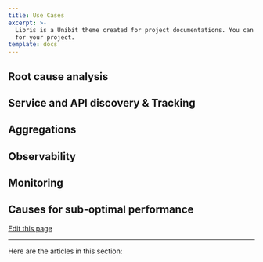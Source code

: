 ```yaml
---
title: Use Cases
excerpt: >-
  Libris is a Unibit theme created for project documentations. You can use it
  for your project.
template: docs
---
```

## Root cause analysis

## Service and API discovery & Tracking

## Aggregations

## Observability

## Monitoring

## Causes for sub-optimal performance

[Edit this page](https://github.com/hypertrace/hypertrace-docs-website/tree/master/src/pages/docs/use-cases/index.md)

***

Here are the articles in this section:
